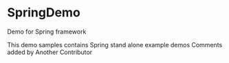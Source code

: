 SpringDemo
==========

Demo for Spring framework

This demo samples contains Spring stand alone example demos
Comments added by Another Contributor
